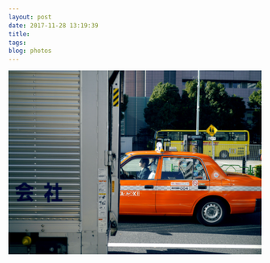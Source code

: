 ```yaml
---
layout: post
date: 2017-11-28 13:19:39
title: 
tags:
blog: photos
---
```


![title](/assets/photoblog/tokyo-taxi.jpg)